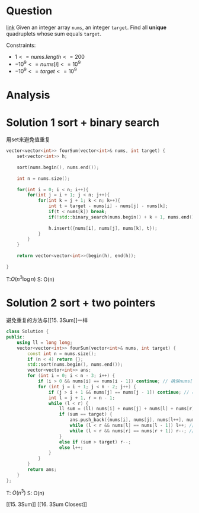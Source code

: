 # Question
[link](https://leetcode-cn.com/problems/4sum/)
Given an integer array `nums`, an integer `target`.
Find all **unique** quadruplets whose sum equals `target`.

Constraints:
-   $1 <= nums.length <= 200$
-   $-10^9 <= nums[i] <= 10^9$
-   $-10^9 <= target <= 10^9$
# Analysis
# Solution 1 sort + binary search
用set来避免值重复
```c++
vector<vector<int>> fourSum(vector<int>& nums, int target) {
    set<vector<int>> h;
    
    sort(nums.begin(), nums.end());
    
    int n = nums.size();
    
    for(int i = 0; i < n; i++){
        for(int j = i + 1; j < n; j++){
            for(int k = j + 1; k < n; k++){
                int t = target - nums[i] - nums[j] - nums[k];
                if(t < nums[k]) break;
                if(!std::binary_search(nums.begin() + k + 1, nums.end(), t)) continue;
                
                h.insert({nums[i], nums[j], nums[k], t});
            }
        }
    }
    
    return vector<vector<int>>(begin(h), end(h));
    
}
```
T:$O(n^3\log n)$
S: O(n)

# Solution 2 sort + two pointers
避免重复的方法与[[15. 3Sum]]一样
```cpp
class Solution {
public:
    using ll = long long;
    vector<vector<int>> fourSum(vector<int>& nums, int target) {
        const int n = nums.size();
        if (n < 4) return {};
        std::sort(nums.begin(), nums.end());
        vector<vector<int>> ans;
        for (int i = 0; i < n - 3; i++) {
            if (i > 0 && nums[i] == nums[i - 1]) continue; // 确保nums[i] 改变了
            for (int j = i + 1; j < n - 2; j++) {
                if (j > i + 1 && nums[j] == nums[j - 1]) continue; // 确保nums[j]改变了
                int l = j + 1, r = n - 1;
                while (l < r) {
                    ll sum = (ll) nums[i] + nums[j] + nums[l] + nums[r];
                    if (sum == target) {
                        ans.push_back({nums[i], nums[j], nums[l++], nums[r--]});
                        while (l < r && nums[l] == nums[l - 1]) l++; // 确保nums[l]改变了
                        while (l < r && nums[r] == nums[r + 1]) r--; // 确保nums[r]改变了
                    }
                    else if (sum > target) r--;
                    else l++;
                }
            }
        }
        return ans;
    }
};
```
T: $O(n^3)$
S: O(n)

[[15. 3Sum]]
[[16. 3Sum Closest]]